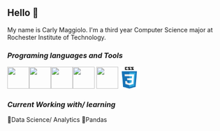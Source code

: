 ##  Hello :wave:

My name is Carly Maggiolo. I'm a third year Computer Science major at Rochester Institute of Technology.
###  *Programing languages and Tools*
<img src="https://icon-library.com/images/java-icon-images/java-icon-images-6.jpg" width=50 height=50><img src="https://cdn3.iconfinder.com/data/icons/logos-and-brands-adobe/512/267_Python-512.png" width=50 height=50><img src="https://cdn.iconscout.com/icon/free/png-512/c-programming-569564.png" width=50 height=50><img src="https://image.flaticon.com/icons/png/512/919/919827.png" width=50 height=50> <img src="https://cdn.iconscout.com/icon/free/png-256/javascript-2038874-1720087.png" width=50 height=50><img src="https://raw.githubusercontent.com/github/explore/6c6508f34230f0ac0d49e847a326429eefbfc030/topics/css/css.png" width=50 height=50>
   
### *Current Working with/ learning*

:high_brightness:Data Science/ Analytics
:high_brightness:Pandas
